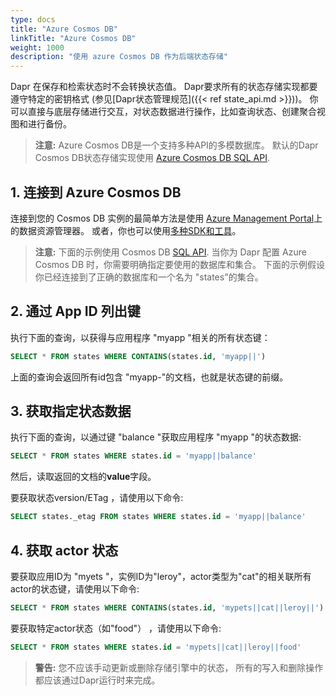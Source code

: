 ```yaml
---
type: docs
title: "Azure Cosmos DB"
linkTitle: "Azure Cosmos DB"
weight: 1000
description: "使用 azure Cosmos DB 作为后端状态存储"
---
```


Dapr 在保存和检索状态时不会转换状态值。 Dapr要求所有的状态存储实现都要遵守特定的密钥格式 (参见[Dapr状态管理规范]({{< ref state_api.md >}}))。 你可以直接与底层存储进行交互，对状态数据进行操作，比如查询状态、创建聚合视图和进行备份。

> **注意:** Azure Cosmos DB是一个支持多种API的多模数据库。 默认的Dapr Cosmos DB状态存储实现使用 [Azure Cosmos DB SQL API](https://docs.microsoft.com/en-us/azure/cosmos-db/sql-query-getting-started).

## 1. 连接到 Azure Cosmos DB

连接到您的 Cosmos DB 实例的最简单方法是使用 [Azure Management Portal](https://portal.azure.com)上的数据资源管理器。 或者，你也可以使用[多种SDK和工具](https://docs.microsoft.com/en-us/azure/cosmos-db/mongodb-introduction)。

> **注意:** 下面的示例使用 Cosmos DB [SQL API](https://docs.microsoft.com/en-us/azure/cosmos-db/sql-query-getting-started). 当你为 Dapr 配置 Azure Cosmos DB 时，你需要明确指定要使用的数据库和集合。 下面的示例假设你已经连接到了正确的数据库和一个名为 "states"的集合。

## 2. 通过 App ID 列出键

执行下面的查询，以获得与应用程序 "myapp "相关的所有状态键：

```sql
SELECT * FROM states WHERE CONTAINS(states.id, 'myapp||')
```

上面的查询会返回所有id包含 "myapp-"的文档，也就是状态键的前缀。

## 3. 获取指定状态数据

执行下面的查询，以通过键 "balance "获取应用程序 "myapp "的状态数据:

```sql
SELECT * FROM states WHERE states.id = 'myapp||balance'
```

然后，读取返回的文档的**value**字段。

要获取状态version/ETag ，请使用以下命令:

```sql
SELECT states._etag FROM states WHERE states.id = 'myapp||balance'
```

## 4. 获取 actor 状态

要获取应用ID为 "myets "，实例ID为"leroy"，actor类型为"cat"的相关联所有actor的状态键，请使用以下命令:

```sql
SELECT * FROM states WHERE CONTAINS(states.id, 'mypets||cat||leroy||')
```

要获取特定actor状态（如"food"） ，请使用以下命令:

```sql
SELECT * FROM states WHERE states.id = 'mypets||cat||leroy||food'
```

> **警告:** 您不应该手动更新或删除存储引擎中的状态， 所有的写入和删除操作都应该通过Dapr运行时来完成。
